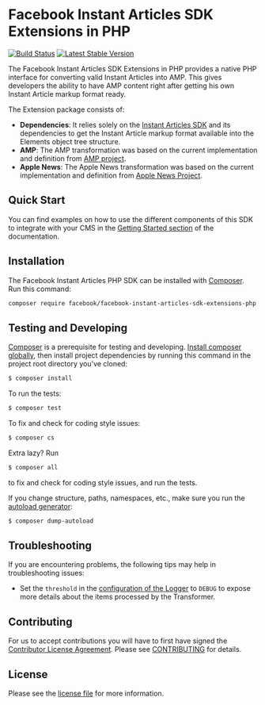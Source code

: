 # Facebook Instant Articles SDK Extensions in PHP #

[![Build Status](https://travis-ci.org/facebook/facebook-instant-articles-sdk-extensions-in-php.svg?branch=master)](https://travis-ci.org/facebook/facebook-instant-articles-sdk-extensions-in-php)
[![Latest Stable Version](https://poser.pugx.org/facebook/facebook-instant-articles-sdk-extensions-in-php/v/stable)](https://packagist.org/packages/facebook/facebook-instant-articles-sdk-extensions-in-php)

The Facebook Instant Articles SDK Extensions in PHP provides a native PHP interface for converting valid Instant Articles into AMP. This gives developers the ability to have AMP content right after getting his own Instant Article markup format ready.

The Extension package consists of:
- **Dependencies**: It relies solely on the [Instant Articles SDK](https://github.com/Facebook/facebook-instant-articles-sdk-php) and its dependencies to get the Instant Article markup format available into the Elements object tree structure.
- **AMP**: The AMP transformation was based on the current implementation and definition from [AMP project](https://www.ampproject.org/).
- **Apple News**: The Apple News transformation was based on the current implementation and definition from [Apple News Project](https://developer.apple.com/news-publisher/).

## Quick Start
You can find examples on how to use the different components of this SDK to integrate with your CMS in the [Getting Started section](https://developers.facebook.com/docs/instant-articles/other-formats/#getting-started) of the documentation.

## Installation

The Facebook Instant Articles PHP SDK can be installed with [Composer](https://getcomposer.org/). Run this command:

```sh
composer require facebook/facebook-instant-articles-sdk-extensions-php
```

## Testing and Developing ##

[Composer](https://getcomposer.org/) is a prerequisite for testing and developing. [Install composer globally](https://getcomposer.org/doc/00-intro.md#globally), then install project dependencies by running this command in the project root directory you've cloned:
```sh
$ composer install
```

To run the tests:

```sh
$ composer test
```

To fix and check for coding style issues:

```sh
$ composer cs
```

Extra lazy? Run

```sh
$ composer all
```

to fix and check for coding style issues, and run the tests.

If you change structure, paths, namespaces, etc., make sure you run the [autoload generator](https://getcomposer.org/doc/03-cli.md#dump-autoload):
```sh
$ composer dump-autoload
```

## Troubleshooting

If you are encountering problems, the following tips may help in troubleshooting issues:

- Set the `threshold` in the [configuration of the Logger](https://logging.apache.org/log4php/docs/configuration.html#PHP) to `DEBUG` to expose more details about the items processed by the Transformer.

## Contributing

For us to accept contributions you will have to first have signed the [Contributor License Agreement](https://code.facebook.com/cla). Please see [CONTRIBUTING](https://github.com/facebook/facebook-instant-articles-sdk-extensions-in-php/blob/master/CONTRIBUTING.md) for details.

## License

Please see the [license file](https://github.com/facebook/facebook-instant-articles-sdk-extensions-in-php/blob/master/LICENSE) for more information.
